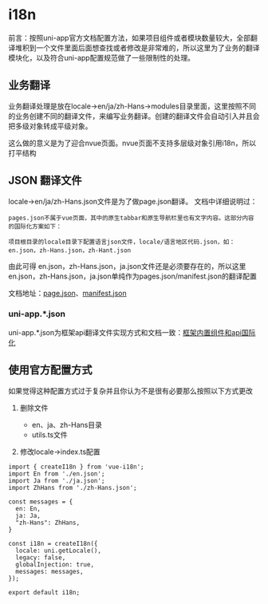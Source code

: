 # i18n

前言：按照uni-app官方文档配置方法，如果项目组件或者模块数量较大，全部翻译堆积到一个文件里面后面想查找或者修改是非常难的，所以这里为了业务的翻译模块化，以及符合uni-app配置规范做了一些限制性的处理。

## 业务翻译

业务翻译处理是放在locale->en/ja/zh-Hans->modules目录里面，这里按照不同的业务创建不同的翻译文件，来编写业务翻译。创建的翻译文件会自动引入并且会把多级对象转成平级对象。

这么做的意义是为了迎合nvue页面。nvue页面不支持多层级对象引用i18n，所以打平结构

## JSON 翻译文件

locale->en/ja/zh-Hans.json文件是为了做page.json翻译。
文档中详细说明过：

``` base
pages.json不属于vue页面，其中的原生tabbar和原生导航栏里也有文字内容。这部分内容的国际化方案如下：

项目根目录的locale目录下配置语言json文件，locale/语言地区代码.json，如：en.json，zh-Hans.json，zh-Hant.json
```

由此可得 en.json，zh-Hans.json，ja.json文件还是必须要存在的，所以这里en.json，zh-Hans.json，ja.json单纯作为pages.json/manifest.json的翻译配置

文档地址：[page.json](https://uniapp.dcloud.net.cn/tutorial/i18n.html#pages)、[manifest.json](https://uniapp.dcloud.net.cn/tutorial/i18n.html#manifest)

### uni-app.*.json

uni-app.*.json为框架api翻译文件实现方式和文档一致：[框架内置组件和api国际化](https://uniapp.dcloud.net.cn/tutorial/i18n.html#%E6%A1%86%E6%9E%B6%E5%86%85%E7%BD%AE%E7%BB%84%E4%BB%B6%E5%92%8Capi%E5%9B%BD%E9%99%85%E5%8C%96)

## 使用官方配置方式

如果觉得这种配置方式过于复杂并且你认为不是很有必要那么按照以下方式更改

1. 删除文件
   - en、ja、zh-Hans目录
   - utils.ts文件
  
2. 修改locale->index.ts配置

``` base
import { createI18n } from 'vue-i18n';
import En from './en.json';
import Ja from './ja.json';
import ZhHans from './zh-Hans.json';

const messages = {
  en: En,
  ja: Ja,
  "zh-Hans": ZhHans,
}

const i18n = createI18n({
  locale: uni.getLocale(),
  legacy: false,
  globalInjection: true,
  messages: messages,
});

export default i18n;
```
